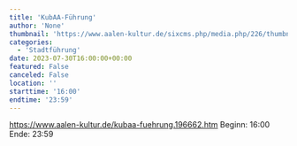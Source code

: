 ```yaml
---
title: 'KubAA-Führung'
author: 'None'
thumbnail: 'https://www.aalen-kultur.de/sixcms.php/media.php/226/thumbnails/4%202.%20200922_KubAa_0212.jpg.601286.jpg'
categories:
  - 'Stadtführung'
date: 2023-07-30T16:00:00+00:00
featured: False
canceled: False
location: ''
starttime: '16:00'
endtime: '23:59'
---
```

https://www.aalen-kultur.de/kubaa-fuehrung.196662.htm
Beginn: 16:00
 Ende: 23:59